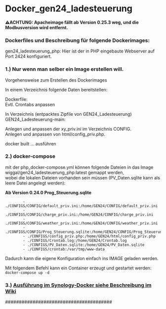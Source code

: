 # Docker_gen24_ladesteuerung  

**:warning:ACHTUNG: Apacheimage fällt ab Version 0.25.3 weg, und die Modbusversion wird entfernt.** 

### Dockerfiles und Beschreibung für folgende Dockerimages:  

gen24_ladesteuerung_php: Hier ist der in PHP eingebaute Webserver auf Port 2424 konfiguriert.  


### 1.) Nur wenn man selber ein Image erstellen will.

Vorgehensweise zum Erstellen des Dockerimages 

In einem Verzeichnis folgende Daten bereitstellen:

Dockerfile:  
Evtl. Crontabs anpassen

In Verzeichnis (entpacktes Zipfile von GEN24_Ladesteuerung) GEN24_Ladesteuerung-main:

Anlegen und anpassen der xy_priv.ini im Verzeichnis CONFIG.   
Anlegen und anpassen von html/config_priv.php.  

docker built ... ausführen

### 2.) docker-compose

mit der php_docker-compose.yml können folgende Dateien in das Image wiggal/gen24_ladesteuerung_php:latest gemappt werden,  
wobei die lokalen Dateien vorhanden sein müssen (PV_Daten.sqlite kann als leere Datei angelegt werden):  

**Ab Version 0.24.0 Prog_Steuerung.sqlite**

```
        - ./CONFIGS/CONFIG/default_priv.ini:/home/GEN24/CONFIG/default_priv.ini
        - ./CONFIGS/CONFIG/charge_priv.ini:/home/GEN24/CONFIG/charge_priv.ini
        - ./CONFIGS/CONFIG/weather_priv.ini:/home/GEN24/CONFIG/weather_priv.ini
        - ./CONFIGS/CONFIG/Prog_Steuerung.sqlite:/home/GEN24/CONFIG/Prog_Steuerung.sqlite
        - ./CONFIGS/config_priv.php:/home/GEN24/html/config_priv.php
        - ./CONFIGS/Crontab.log:/home/GEN24/Crontab.log
        - ./CONFIGS/PV_Daten.sqlite:/home/GEN24/PV_Daten.sqlite
        - ./CONFIGS/crontab:/var/tmp/www-data
```

Dadurch kann die eigene Konfiguration einfach ins IMAGE geladen werden.

Mit folgendem Befehl kann ein Container erzeugt und gestartet werden:  
`docker-compose up -d`

### 3.) [Ausführung im Synology-Docker siehe Beschreibung im Wiki](https://github.com/wiggal/Docker_gen24_ladesteuerung/wiki/Installation-Dockerimage-von-Gen24%E2%80%90Ladesteuerung-im-Synology%E2%80%90Docker)  

#######################################

